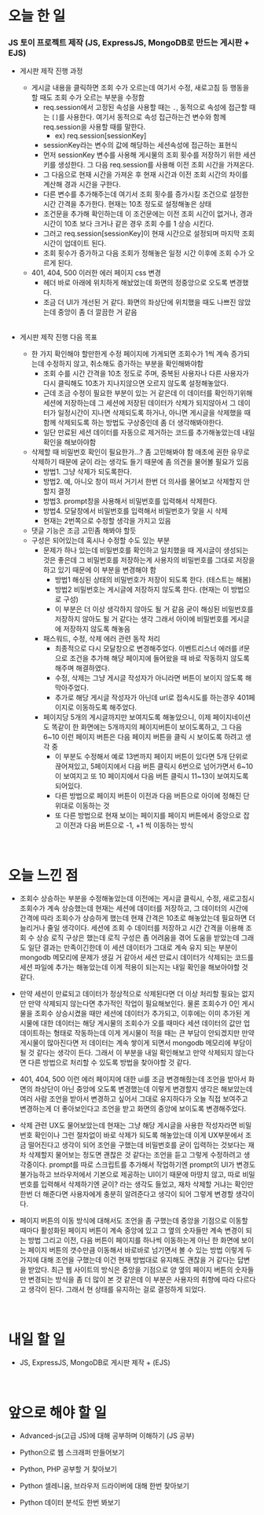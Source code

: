 # 오늘 한 일

### JS 토이 프로젝트 제작 (JS, ExpressJS, MongoDB로 만드는 게시판 + EJS)

- 게시판 제작 진행 과정

  - 게시글 내용을 클릭하면 조회 수가 오르는데 여기서 수정, 새로고침 등 행동을 할 때도 조회 수가 오르는 부분을 수정함
    - req.session에서 고정된 속성을 사용할 때는 `.`, 동적으로 속성에 접근할 때는 `[]`를 사용한다. 여기서 동적으로 속성 접근하는건 변수와 함께 req.session을 사용할 때를 말한다.
      - ex) req.session[sessionKey]
    - sessionKey라는 변수의 값에 해당하는 세션속성에 접근하는 표현식
    - 먼저 sessionKey 변수를 사용해 게시물의 조회 횟수를 저장하기 위한 세션 키를 생성한다. 그 다음 req.session를 사용해 이전 조회 시간을 가져온다.
    - 그 다음으로 현재 시간을 가져온 후 현재 시간과 이전 조회 시간의 차이를 계산해 경과 시간을 구한다.
    - 다른 변수를 추가해주는데 여기서 조회 횟수를 증가시킬 조건으로 설정한 시간 간격을 추가한다. 현재는 10초 정도로 설정해놓은 상태
    - 조건문을 추가해 확인하는데 이 조건문에는 이전 조회 시간이 없거나, 경과 시간이 10초 보다 크거나 같은 경우 조회 수를 1 상승 시킨다.
    - 그러고 req.session[sessionKey]이 현재 시간으로 설정되며 마지막 조회 시간이 업데이트 된다.
    - 조회 횟수가 증가하고 다음 조회가 정해놓은 일정 시간 이후에 조회 수가 오르게 된다.
  - 401, 404, 500 이러한 에러 페이지 css 변경
    - 헤더 바로 아래에 위치하게 해놨었는데 화면의 정중앙으로 오도록 변경했다.
    - 조금 더 UI가 개선된 거 같다. 화면의 좌상단에 위치했을 때도 나쁘진 않았는데 중앙이 좀 더 깔끔한 거 같음

  <br />

- 게시판 제작 진행 다음 목표

  - 한 가지 확인해야 할만한게 수정 페이지에 가게되면 조회수가 1씩 계속 증가되는데 수정하지 않고, 취소해도 증가하는 부분을 확인해봐야함
    - 조회 수를 시간 간격을 10초 정도로 주며, 중복된 사용자나 다른 사용자가 다시 클릭해도 10초가 지나지않으면 오르지 않도록 설정해놓았다.
    - 근데 조금 수정이 필요한 부분이 있는 거 같은데 이 데이터를 확인하기위해 세션에 저장하는데 그 세션에 저장된 데이터가 삭제가 되지않아서 그 데이터가 일정시간이 지나면 삭제되도록 하거나, 아니면 게시글을 삭제했을 때 함께 삭제되도록 하는 방법도 구상중인데 좀 더 생각해봐야한다.
    - 일단 만료된 세션 데이터를 자동으로 제거하는 코드를 추가해놓았는데 내일 확인을 해보아야함
  - 삭제할 때 비밀번호 확인이 필요한가...? 좀 고민해봐야 함 애초에 권한 유무로 삭제하기 때문에 굳이 라는 생각도 들기 때문에 좀 의견을 물어볼 필요가 있음
    - 방법1. 그냥 삭제가 되도록한다.
    - 방법2. 예, 아니오 창이 떠서 거기서 한번 더 의사를 물어보고 삭제할지 안할지 결정
    - 방법3. prompt창을 사용해서 비밀번호를 입력해서 삭제한다.
    - 방법4. 모달창에서 비밀번호를 입력해서 비밀번호가 맞을 시 삭제
    - 현재는 2번쪽으로 수정할 생각을 가지고 있음
  - 댓글 기능은 조금 고민좀 해봐야 할듯
  - 구성은 되어있는데 혹시나 수정할 수도 있는 부분
    - 문제가 하나 있는데 비밀번호를 확인하고 일치했을 때 게시글이 생성되는 것은 좋은데 그 비밀번호를 저장하는게 사용자의 비밀번호를 그대로 저장을 하고 있기 때문에 이 부분을 변경해야 함
      - 방법1 해싱된 상태의 비밀번호가 저장이 되도록 한다. (테스트는 해봄)
      - 방법2 비밀번호는 게시글에 저장하지 않도록 한다. (현재는 이 방법으로 구성)
      - 이 부분은 더 이상 생각하지 않아도 될 거 같음 굳이 해싱된 비밀번호를 저장하지 않아도 될 거 같다는 생각 그래서 아이에 비밀번호를 게시글에 저장하지 않도록 해놓음
    - 패스워드, 수정, 삭제 에러 관련 동작 처리
      - 최종적으로 다시 모달창으로 변경해주었다. 이벤트리스너 에러를 if문으로 조건을 추가해 해당 페이지에 들어왔을 때 바로 작동하지 않도록 해주며 해결하였다.
      - 수정, 삭제는 그냥 게시글 작성자가 아니라면 버튼이 보이지 않도록 해 막아주었다.
      - 추가로 해당 게시글 작성자가 아닌데 url로 접속시도를 하는경우 401페이지로 이동하도록 해주었다.
    - 페이지당 5개의 게시글까지만 보여지도록 해놓았으니, 이제 페이지네이션도 똑같이 한 화면에는 5개까지의 페이지버튼이 보이도록하고, 그 다음 6~10 이런 페이지 버튼은 다음 페이지 버튼을 클릭 시 보이도록 하려고 생각 중
      - 이 부분도 수정해서 예로 13번까지 페이지 버튼이 있다면 5개 단위로 끊어져있고, 5페이지에서 다음 버튼 클릭시 6번으로 넘어가면서 6~10이 보여지고 또 10 페이지에서 다음 버튼 클릭시 11~13이 보여지도록 되어있다.
      - 다른 방법으로 페이지 버튼이 이전과 다음 버튼으로 아이에 정해진 단위대로 이동하는 것
      - 또 다른 방법으로 현재 보이는 페이지를 페이지 버튼에서 중앙으로 잡고 이전과 다음 버튼으로 -1, +1 씩 이동하는 방식

<br />

# 오늘 느낀 점

- 조회수 상승하는 부분을 수정해놓았는데 이전에는 게시글 클릭시, 수정, 새로고침시 조회수가 계속 상승했는데 현재는 세션에 데이터를 저장하고, 그 데이터의 시간에 간격에 따라 조회수가 상승하게 했는데 현재 간격은 10초로 해놓았는데 필요하면 더 늘리거나 줄일 생각이다. 세션에 조회 수 데이터를 저장하고 시간 간격을 이용해 조회 수 상승 로직 구상은 했는데 로직 구성은 좀 어려움을 겪어 도움을 받았는데 그래도 일단 결과는 만족이긴한데 이 세션 데이터가 그대로 계속 유지 되는 부분이 mongodb 메모리에 문제가 생길 거 같아서 세션 만료시 데이터가 삭제되는 코드를 세션 파일에 추가는 해놓았는데 이게 적용이 되는지는 내일 확인을 해보아야할 것 같다.

- 만약 세션이 만료되고 데이터가 정상적으로 삭제된다면 더 이상 처리할 필요는 없지만 만약 삭제되지 않는다면 추가적인 작업이 필요해보인다. 물론 조회수가 0인 게시물을 조회수 상승시켰을 때만 세션에 데이터가 추가되고, 이후에는 이미 추가된 게시물에 대한 데이터는 해당 게시물의 조회수가 오를 때마다 세션 데이터의 값만 업데이트하는 형태로 작동하는데 이게 게시물이 적을 때는 큰 부담이 안되겠지만 만약 게시물이 많아진다면 저 데이터는 계속 쌓이게 되면서 mongodb 메모리에 부담이 될 것 같다는 생각이 든다. 그래서 이 부분을 내일 확인해보고 만약 삭제되지 않는다면 다른 방법으로 처리할 수 있도록 방법을 찾아야할 것 같다.

- 401, 404, 500 이런 에러 페이지에 대한 ui를 조금 변경해줬는데 조언을 받아서 화면의 좌상단이 아닌 중앙에 오도록 변경했는데 이렇게 변경할지 생각은 해보았는데 여러 사람 조언을 받아서 변경하고 싶어서 그대로 유지하다가 오늘 직접 보여주고 변경하는게 더 좋아보인다고 조언을 받고 화면의 중앙에 보이도록 변경해주었다.

- 삭제 관련 UX도 물어보았는데 현재는 그냥 해당 게시글을 사용한 작성자라면 비밀번호 확인이나 그런 절차없이 바로 삭제가 되도록 해놓았는데 이게 UX부분에서 조금 떨어진다고 생각이 되어 조언을 구했는데 비밀번호를 굳이 입력하는 것보다는 재차 삭제할지 물어보는 정도면 괜찮은 것 같다는 조언을 듣고 그렇게 수정하려고 생각중이다. prompt를 따로 스크립트를 추가해서 작업하기엔 prompt의 UI가 변경도 불가능하고 브라우저에서 기본으로 제공하는 UI이기 때문에 마땅치 않고, 따로 비밀번호를 입력해서 삭제하기엔 굳이? 라는 생각도 들었고, 재차 삭제할 거냐는 확인만 한번 더 해준다면 사용자에게 충분히 알려준다고 생각이 되어 그렇게 변경할 생각이다.

- 페이지 버튼의 이동 방식에 대해서도 조언을 좀 구했는데 중앙을 기점으로 이동할 때마다 활성화된 페이지 버튼이 계속 중앙에 있고 그 옆의 숫자들만 계속 변경이 되는 방법 그리고 이전, 다음 버튼이 페이지를 하나씩 이동하는게 아닌 한 화면에 보이는 페이지 버튼의 갯수만큼 이동해서 바로바로 넘기면서 볼 수 있는 방법 이렇게 두 가지에 대해 조언을 구했는데 이건 현재 방법대로 유지해도 괜찮을 거 같다는 답변을 받았다. 최근 웹 사이트의 방식은 중앙을 기점으로 양 옆의 페이지 버튼의 숫자들만 변경되는 방식을 좀 더 많이 본 것 같은데 이 부분은 사용자의 취향에 따라 다르다고 생각이 된다. 그래서 현 상태를 유지하는 걸로 결정하게 되었다.

<br />

# 내일 할 일

- JS, ExpressJS, MongoDB로 게시판 제작 + (EJS)

<br />

# 앞으로 해야 할 일

- Advanced-js(고급 JS)에 대해 공부하며 이해하기 (JS 공부)

- Python으로 웹 스크래퍼 만들어보기

- Python, PHP 공부할 거 찾아보기

- Python 셀레니움, 브라우저 드라이버에 대해 한번 찾아보기

- Python 데이터 분석도 한번 봐보기
